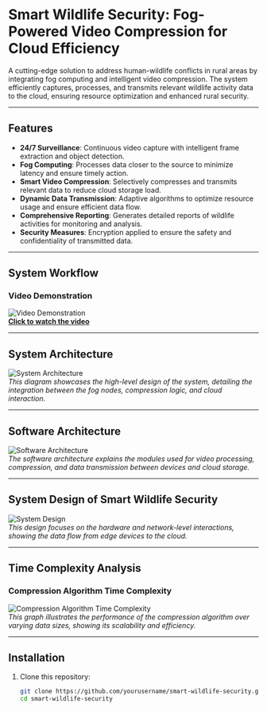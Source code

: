 # Smart Wildlife Security: Fog-Powered Video Compression for Cloud Efficiency

A cutting-edge solution to address human-wildlife conflicts in rural areas by integrating fog computing and intelligent video compression. The system efficiently captures, processes, and transmits relevant wildlife activity data to the cloud, ensuring resource optimization and enhanced rural security.

---

## Features

- **24/7 Surveillance**: Continuous video capture with intelligent frame extraction and object detection.
- **Fog Computing**: Processes data closer to the source to minimize latency and ensure timely action.
- **Smart Video Compression**: Selectively compresses and transmits relevant data to reduce cloud storage load.
- **Dynamic Data Transmission**: Adaptive algorithms to optimize resource usage and ensure efficient data flow.
- **Comprehensive Reporting**: Generates detailed reports of wildlife activities for monitoring and analysis.
- **Security Measures**: Encryption applied to ensure the safety and confidentiality of transmitted data.

---

## System Workflow

### Video Demonstration

![Video Demonstration](https://github.com/user-attachments/assets/9775be21-5c90-49b1-99ba-17b6c0928e5f)  
**[Click to watch the video](https://github.com/yourusername/smart-wildlife-security/blob/main/assets/video/demo.mp4)**  

---

## System Architecture

![System Architecture](https://github.com/user-attachments/assets/74f8aac2-82c3-4d17-a792-e91f7bd35d54)  
*This diagram showcases the high-level design of the system, detailing the integration between the fog nodes, compression logic, and cloud interaction.*

---

## Software Architecture

![Software Architecture](https://github.com/user-attachments/assets/d07a6684-6015-4ff4-9ad3-e695953fb7b7)  
*The software architecture explains the modules used for video processing, compression, and data transmission between devices and cloud storage.*

---

## System Design of Smart Wildlife Security

![System Design](https://github.com/user-attachments/assets/5ed7cc6c-1fe1-4138-919f-a286f23be688)  
*This design focuses on the hardware and network-level interactions, showing the data flow from edge devices to the cloud.*

---

## Time Complexity Analysis

### Compression Algorithm Time Complexity

![Compression Algorithm Time Complexity](https://github.com/user-attachments/assets/b3abd980-bbcd-41c2-9f3f-895cc6b5f5b1)  
*This graph illustrates the performance of the compression algorithm over varying data sizes, showing its scalability and efficiency.*

---

## Installation

1. Clone this repository:
   ```bash
   git clone https://github.com/yourusername/smart-wildlife-security.git
   cd smart-wildlife-security
